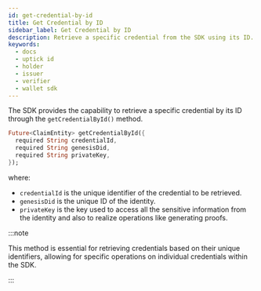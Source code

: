 ```yaml
---
id: get-credential-by-id
title: Get Credential by ID
sidebar_label: Get Credential by ID
description: Retrieve a specific credential from the SDK using its ID.
keywords:
  - docs
  - uptick id
  - holder
  - issuer
  - verifier
  - wallet sdk
---
```


The SDK provides the capability to retrieve a specific credential by its ID through the `getCredentialById()` method.

```dart
Future<ClaimEntity> getCredentialById({
  required String credentialId,
  required String genesisDid,
  required String privateKey,
});
```

where:

- `credentialId` is the unique identifier of the credential to be retrieved.
- `genesisDid` is the unique ID of the identity.
- `privateKey` is the key used to access all the sensitive information from the identity and also to
  realize operations like generating proofs.

:::note

This method is essential for retrieving credentials based on their unique identifiers, allowing for specific operations on individual credentials within the SDK.

:::
